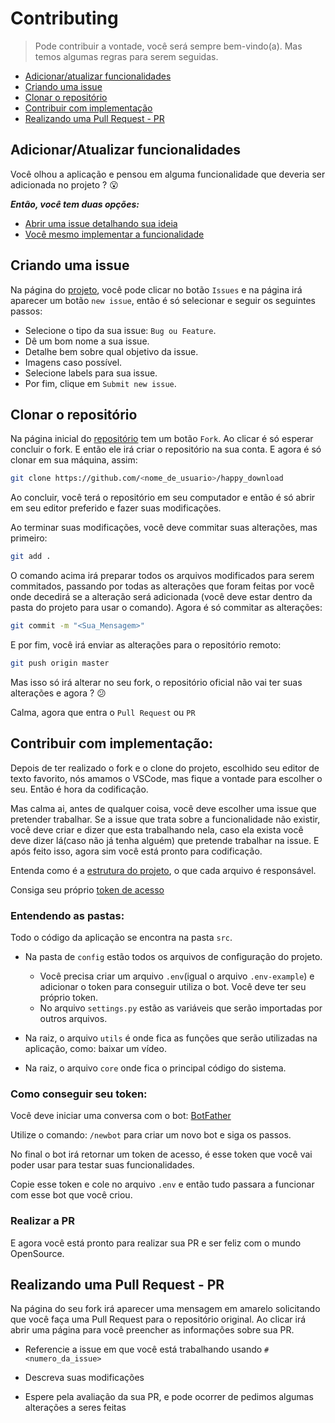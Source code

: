 # Contributing

> Pode contribuir a vontade, você será sempre bem-vindo(a). Mas temos algumas regras para serem seguidas.

- [Adicionar/atualizar funcionalidades](#Adicionaratualizar-funcionalidades)
- [Criando uma issue](#Criando-uma-issue)
- [Clonar o repositório](#Clonar-o-repositório)
- [Contribuir com implementação](#Contribuir-com-implementação)
- [Realizando uma Pull Request - PR](#Realizando-uma-Pull-Request---PR)

## Adicionar/Atualizar funcionalidades

Você olhou a aplicação e pensou em alguma funcionalidade que deveria ser adicionada no projeto ? :open_mouth:

**_Então, você tem duas opções:_**

- [Abrir uma issue detalhando sua ideia](#criando-uma-issue)
- [Você mesmo implementar a funcionalidade](#contribuir-com-implementação)

## Criando uma issue

Na página do [projeto](https://github.com/Rickecr/PyGraph), você pode clicar no botão `Issues` e na página irá aparecer um botão `new issue`, então é só selecionar e seguir os seguintes passos:

- Selecione o tipo da sua issue: `Bug ou Feature`.
- Dê um bom nome a sua issue.
- Detalhe bem sobre qual objetivo da issue.
- Imagens caso possível.
- Selecione labels para sua issue.
- Por fim, clique em `Submit new issue`.

## Clonar o repositório

Na página inicial do [repositório](https://github.com/Rickecr/happy_download) tem um botão `Fork`. Ao clicar é só esperar concluir o fork. E então ele irá criar o repositório na sua conta. E agora é só clonar em sua máquina, assim:

```sh
git clone https://github.com/<nome_de_usuario>/happy_download
```

Ao concluir, você terá o repositório em seu computador e então é só abrir em seu editor preferido e fazer suas modificações.

Ao terminar suas modificações, você deve commitar suas alterações, mas primeiro:

```sh
git add .
```

O comando acima irá preparar todos os arquivos modificados para serem commitados, passando por todas as alterações que foram feitas por você onde decedirá se a alteração será adicionada (você deve estar dentro da pasta do projeto para usar o comando). Agora é só commitar as alterações:

```sh
git commit -m "<Sua_Mensagem>"
```

E por fim, você irá enviar as alterações para o repositório remoto:

```sh
git push origin master
```

Mas isso só irá alterar no seu fork, o repositório oficial não vai ter suas alterações e agora ? :confused:

Calma, agora que entra o `Pull Request` ou `PR`

## Contribuir com implementação:

Depois de ter realizado o fork e o clone do projeto, escolhido seu editor de texto favorito, nós amamos o VSCode, mas fique a vontade para escolher o seu. Então é hora da codificação.

Mas calma ai, antes de qualquer coisa, você deve escolher uma issue que pretender trabalhar. Se a issue que trata sobre a funcionalidade não existir, você deve criar e dizer que esta trabalhando nela, caso ela exista você deve dizer lá(caso não já tenha alguém) que pretende trabalhar na issue. E após feito isso, agora sim você está pronto para codificação.

Entenda como é a [estrutura do projeto](#Entendendo-as-pastas), o que cada arquivo é responsável.

Consiga seu próprio [token de acesso](#como-conseguir-seu-token)

### Entendendo as pastas:

Todo o código da aplicação se encontra na pasta `src`.

- Na pasta de `config` estão todos os arquivos de configuração do projeto.

  - Você precisa criar um arquivo `.env`(igual o arquivo `.env-example`) e adicionar o token para conseguir utiliza o bot. Você deve ter seu próprio token.
  - No arquivo `settings.py` estão as variáveis que serão importadas por outros arquivos.

- Na raiz, o arquivo `utils` é onde fica as funções que serão utilizadas na aplicação, como: baixar um vídeo.

- Na raiz, o arquivo `core` onde fica o principal código do sistema.

### Como conseguir seu token:

Você deve iniciar uma conversa com o bot: [BotFather](https://telegram.me/BotFather)

Utilize o comando: `/newbot` para criar um novo bot e siga os passos.

No final o bot irá retornar um token de acesso, é esse token que você vai poder usar para testar suas funcionalidades.

Copie esse token e cole no arquivo `.env` e então tudo passara a funcionar com esse bot que você criou.

### Realizar a PR

E agora você está pronto para realizar sua PR e ser feliz com o mundo OpenSource.

## Realizando uma Pull Request - PR

Na página do seu fork irá aparecer uma mensagem em amarelo solicitando que você faça uma Pull Request para o repositório original. Ao clicar irá abrir uma página para você preencher as informações sobre sua PR.

- Referencie a issue em que você está trabalhando usando `#<numero_da_issue>`

- Descreva suas modificações

- Espere pela avaliação da sua PR, e pode ocorrer de pedimos algumas alterações a seres feitas
